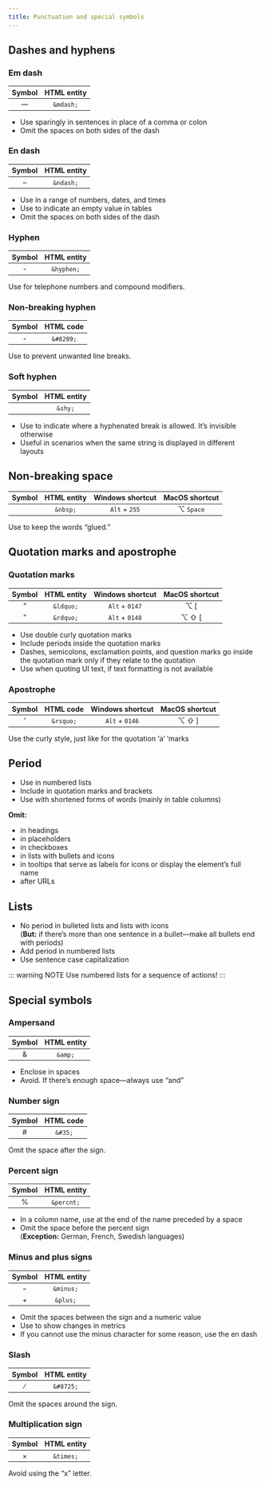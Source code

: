 ```yaml
---
title: Punctuation and special symbols
---
```


## Dashes and hyphens

### Em dash

| Symbol       | HTML entity        |
| :----------: | :----------------: |
| &mdash;      | `&mdash;`          |

* Use sparingly in sentences in place of a comma or colon
* Omit the spaces on both sides of the dash

<DosDonts>
    <template #dont>
        It makes us sound like <nobr>Semrush &mdash; regardless</nobr>
        of who the person behind the communication is.
    </template>
    <template #do>
        It makes us sound like <nobr>Semrush&mdash;regardless</nobr>
        of who the person behind the communication is.
    </template>
</DosDonts>

### En dash

| Symbol       | HTML entity        |
| :----------: | :----------------: |
| &ndash;      | `&ndash;`          |

* Use in a range of numbers, dates, and times
* Use to indicate an empty value in tables
* Omit the spaces on both sides of the dash

<DosDonts>
    <template #dont>
        <p>100 &ndash; 100</p>
        <p>Sep 5 &ndash; Oct 4, 2016</p>
        <p>Sep 5, 2016 &ndash; Jan 4, 2017</p>
    </template>
    <template #do>
        <p>100&ndash;1000</p>
        <p>Sep 5&ndash;Oct 4, 2016 </p>
        <p>Sep 5, 2016&ndash;Jan 4, 2017</p>
    </template>
</DosDonts>

### Hyphen

| Symbol       | HTML entity   |
| :----------: | :-----------: |
| -            | `&hyphen;`    |

Use for telephone numbers and compound modifiers.

<DosDonts>
    <template #dont>
        <p>703&ndash;555&ndash;6593</p>
        <p>AI&ndash;powered</p>
    </template>
    <template #do>
        <p>703-555-6593</p>
        <p>AI-powered</p>
    </template>
</DosDonts>

### Non-breaking hyphen

| Symbol       | HTML code          |
| :----------: | :----------------: |
| &#8209;      | `&#8209;`          |

Use to prevent unwanted line breaks.

<DosDonts>
    <template #dont>
        Metrics like click-<br />through rate
    </template>
    <template #do>
        Metrics like<br />click&#8209;through rate
    </template>
</DosDonts>

### Soft hyphen

| Symbol       | HTML entity        |
| :----------: | :----------------: |
| &shy;        | `&shy;`            |

* Use to indicate where a hyphenated break is allowed. It’s invisible otherwise
* Useful in scenarios when the same string is displayed in different layouts

<DosDonts>
    <template #dont>
        SEO-<br />friendly
    </template>
    <template #do>
        SEO­<br />friendly
    </template>
</DosDonts>

## Non-breaking space

| Symbol       | HTML entity        | Windows shortcut | MacOS shortcut |
| :----------: | :----------------: | :--------------: | :------------: |
| &nbsp;       | `&nbsp;`           | `Alt` + `255`    | ⌥ `Space`      |

Use to keep the words “glued.”

<DosDonts>
    <template #dont>
        Click here to<br /> subscribe
    </template>
    <template #do>
        Click here<br />to&nbsp;subscribe
    </template>
</DosDonts>

## Quotation marks and apostrophe

### Quotation marks

| Symbol       | HTML entity        | Windows shortcut | MacOS shortcut |
| :----------: | :----------------: | :--------------: | :------------: |
| &ldquo;      | `&ldquo;`          | `Alt` + `0147`   | ⌥ [            |
| &rdquo;      | `&rdquo;`          | `Alt` + `0148`   | ⌥ ⇧ [          |

* Use double curly quotation marks
* Include periods inside the quotation marks
* Dashes, semicolons, exclamation points, and question marks go inside the quotation mark only if they relate to the quotation
* Use when quoting UI text, if text formatting is not available

<DosDonts>
    <template #dont>
        <p>"Project name"</p>
        <p>Search for “small business websites”.</p>
        <p>Click “How can you help”?</p>
        <p>Enter the “My Profile” section</p>
    </template>
    <template #do>
        <p>“Project name”</p>
        <p>Search for “small business websites.”</p>
        <p>Click “How can you help?”</p>
        <p>Enter the <b>My Profile</b> section</p>
    </template>
</DosDonts>

### Apostrophe

| Symbol       | HTML code          | Windows shortcut | MacOS shortcut |
| :----------: | :----------------: | :--------------: | :------------: |
| &rsquo;      | `&rsquo;`          | `Alt` + `0146`   | ⌥ ⇧ ]          |

Use the curly style, just like for the quotation ‘a‘ ’marks

<DosDonts>
    <template #dont>
        What's new
    </template>
    <template #do>
        What’s new
    </template>
</DosDonts>

## Period

* Use in numbered lists
* Include in quotation marks and brackets
* Use with shortened forms of words (mainly in table columns)

<DosDonts>
    <template #dont>
        <p>5. If the error persists, contact us</p>
        <p>Click the edit button next to “Billing information”.</p>
        <p>Position → Pos</p>
        <p><u style="color: var(--intergalactic-text-link)">Cookie Policy.</u></p>
    </template>
    <template #do>
        <p>5. If the error persists, contact us.</p>
        <p>Click the edit button next to “Billing information.”</p>
        <p>Position → Pos.</p>
        <p><u style="color: var(--intergalactic-text-link)">Cookie Policy</u></p>
    </template>
</DosDonts>

**Omit:**
* in headings
* in placeholders
* in checkboxes
* in lists with bullets and icons
* in tooltips that serve as labels for icons or display the element’s full name
* after URLs

<DosDonts>
    <template #dont>
        <img src="./static/period-dont.png" style="margin: auto" alt="A hovered button with tooltip saying 'Share report' with period in the end" />
        <p><input type="checkbox" role="img" aria-label="checkbox"> Remind later.</p>
        <p>Your competitor <span style="color: var(--intergalactic-text-link)">https://rival.com</span>.</p>
    </template>
    <template #do>
        <img src="./static/period-do.png" style="margin: auto" alt="A hovered button with tooltip saying 'Share report' without period in the end" />
        <p><input type="checkbox" role="img" aria-label="checkbox"> Remind later</p>
        <p>Your competitor <span style="color: var(--intergalactic-text-link)">https://rival.com</span></p>
    </template>
</DosDonts>

## Lists

* No period in bulleted lists and lists with icons<br/>(**But:** if there’s more than one sentence in a bullet—make all bullets end with periods)
* Add period in numbered lists
* Use sentence case capitalization

::: warning NOTE
Use numbered lists for a sequence of actions!
:::

<DosDonts>
    <template #dont>
        <p>Profile settings.</p>
        <p>1. Open the <b>Billing and Account</b> Tab</p>
    </template>
    <template #do>
        <p>Profile settings</p>
        <p>1. Open the <b>Billing and Account</b> Tab.</p>
    </template>
</DosDonts>

## Special symbols

### Ampersand

| Symbol       | HTML entity        |
| :----------: | :----------------: |
| &amp;        | `&amp;`            |

* Enclose in spaces
* Avoid. If there’s enough space—always use “and”

<DosDonts>
    <template #dont>
        <p>Plans&Pricing</p>
        <p>Questions & Answers</p>
    </template>
    <template #do>
        <p>Plans & Pricing</p>
        <p>Questions and Answers</p>
    </template>
</DosDonts>

### Number sign

| Symbol       | HTML code          |
| :----------: | :----------------: |
| &#35;        | `&#35;`            |

Omit the space after the sign.

<DosDonts>
    <template #dont>
        # 1, # 3–6
    </template>
    <template #do>
        #1, #3–6
    </template>
</DosDonts>

### Percent sign

| Symbol       | HTML entity        |
| :----------: | :----------------: |
| &percnt;     | `&percnt;`         |

* In a column name, use at the end of the name preceded by a space
* Omit the space before the percent sign<br>
(**Exception:** German, French, Swedish languages)

<DosDonts>
    <template #dont>
        <p>%Traffic</p>
        <p>156 %</p>
    </template>
    <template #do>
        <p>Traffic %</p>
        <p>156%</p>
    </template>
</DosDonts>

### Minus and plus signs

| Symbol       | HTML entity        |
| :----------: | :----------------: |
| &minus;      | `&minus;`          |
| &plus;       | `&plus;`           |

* Omit the spaces between the sign and a numeric value
* Use to show changes in metrics
* If you cannot use the minus character for some reason, use the en dash

<DosDonts>
    <template #dont>
        <p>190 + countries</p>
        <p>-45%</p>
    </template>
    <template #do>
        <p>190&plus; countries</p>
        <p>&minus;45%</p>
    </template>
</DosDonts>

### Slash

| Symbol       | HTML entity        |
| :----------: | :----------------: |
| &#8725;      | `&#8725;`          |

Omit the spaces around the sign.

<DosDonts>
    <template #dont>
        24 / 7 competitor tracking
    </template>
    <template #do>
        24/7 competitor tracking
    </template>
</DosDonts>

### Multiplication sign

| Symbol       | HTML entity        |
| :----------: | :----------------: |
| &times;      | `&times;`          |

Avoid using the “x” letter.

<DosDonts>
    <template #dont>
        1080 x<span style="font-size: 0">.</span> 1920 px
        <!-- the period prevents Vitepress from converting x to &times; -->
    </template>
    <template #do>
        1080 &times; 1920 px
    </template>
</DosDonts>
